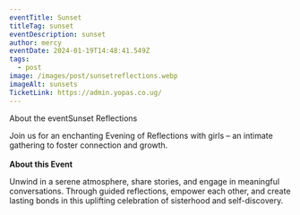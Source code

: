 ```yaml
---
eventTitle: Sunset
titleTag: sunset
eventDescription: sunset
author: mercy
eventDate: 2024-01-19T14:48:41.549Z
tags:
  - post
image: /images/post/sunsetreflections.webp
imageAlt: sunsets
TicketLink: https://admin.yopas.co.ug/
---
```

About the eventSunset Reflections

Join us for an enchanting Evening of Reflections with girls – an intimate gathering to foster connection and growth.\
\
**About this Event**

Unwind in a serene atmosphere, share stories, and engage in meaningful conversations. Through guided reflections, empower each other, and create lasting bonds in this uplifting celebration of sisterhood and self-discovery.